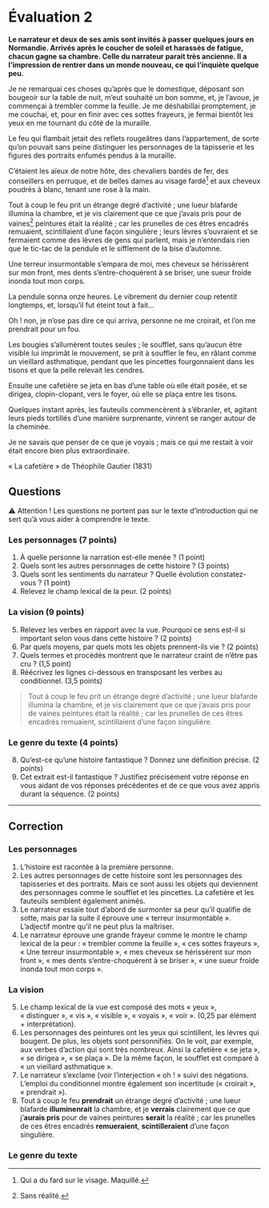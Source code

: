 # Évaluation 2

**Le narrateur et deux de ses amis sont invités à passer quelques jours en Normandie. Arrivés après le coucher de soleil et harassés de fatigue, chacun gagne sa chambre. Celle du narrateur parait très ancienne. Il a l’impression de rentrer dans un monde nouveau, ce qui l’inquiète quelque peu.**

Je ne remarquai ces choses qu’après que le domestique, déposant son bougeoir sur la table de nuit, m’eut souhaité un bon somme, et, je l’avoue, je commençai à trembler comme la feuille. Je me déshabillai promptement, je me couchai, et, pour en finir avec ces sottes frayeurs, je fermai bientôt les yeux en me tournant du côté de la muraille.

Le feu qui flambait jetait des reflets rougeâtres dans l’appartement, de sorte qu’on pouvait sans peine distinguer les personnages de la tapisserie et les figures des portraits enfumés pendus à la muraille.

C’étaient les aïeux de notre hôte, des chevaliers bardés de fer, des conseillers en perruque, et de belles dames au visage fardé[^1] et aux cheveux poudrés à blanc, tenant une rose à la main.

Tout à coup le feu prit un étrange degré d’activité ; une lueur blafarde illumina la chambre, et je vis clairement que ce que j’avais pris pour de vaines[^2] peintures était la réalité ; car les prunelles de ces êtres encadrés remuaient, scintillaient d’une façon singulière ; leurs lèvres s’ouvraient et se fermaient comme des lèvres de gens qui parlent, mais je n’entendais rien que le tic-tac de la pendule et le sifflement de la bise d’automne.

Une terreur insurmontable s’empara de moi, mes cheveux se hérissèrent sur mon front, mes dents s’entre-choquèrent à se briser, une sueur froide inonda tout mon corps.

La pendule sonna onze heures. Le vibrement du dernier coup retentit longtemps, et, lorsqu’il fut éteint tout à fait…

Oh ! non, je n’ose pas dire ce qui arriva, personne ne me croirait, et l’on me prendrait pour un fou.

Les bougies s’allumèrent toutes seules ; le soufflet, sans qu’aucun être visible lui imprimât le mouvement, se prit à souffler le feu, en râlant comme un vieillard asthmatique, pendant que les pincettes fourgonnaient dans les tisons et que la pelle relevait les cendres.

Ensuite une cafetière se jeta en bas d’une table où elle était posée, et se dirigea, clopin-clopant, vers le foyer, où elle se plaça entre les tisons.

Quelques instant après, les fauteuils commencèrent à s’ébranler, et, agitant leurs pieds tortillés d’une manière surprenante, vinrent se ranger autour de la cheminée.

Je ne savais que penser de ce que je voyais ; mais ce qui me restait à voir était encore bien plus extraordinaire.

« La cafetière » de Théophile Gautier (1831)

## Questions

⚠️ Attention ! Les questions ne portent pas sur le texte d’introduction qui ne sert qu’à vous aider à comprendre le texte.

### Les personnages (7 points)

1. À quelle personne la narration est-elle menée ? (1 point)
2. Quels sont les autres personnages de cette histoire ? (3 points)
3. Quels sont les sentiments du narrateur ? Quelle évolution constatez-vous ? (1 point)
4. Relevez le champ lexical de la peur. (2 points)

### La vision (9 points)

5. Relevez les verbes en rapport avec la vue. Pourquoi ce sens est-il si important selon vous dans cette histoire ? (2 points)
6. Par quels moyens, par quels mots les objets prennent-ils vie ? (2 points)
7. Quels termes et procédés montrent que le narrateur craint de n’être pas cru ? (1,5 point)
8. Réécrivez les lignes ci-dessous en transposant les verbes au conditionnel. (3,5 points)
> Tout à coup le feu prit un étrange degré d’activité ; une lueur blafarde illumina la chambre, et je vis clairement que ce que j’avais pris pour de vaines peintures était la réalité ; car les prunelles de ces êtres encadrés remuaient, scintillaient d’une façon singulière.

### Le genre du texte (4 points)

8. Qu’est-ce qu’une histoire fantastique ? Donnez une définition précise. (2 points)
9. Cet extrait est-il fantastique ? Justifiez précisément votre réponse en vous aidant de vos réponses précédentes et de ce que vous avez appris durant la séquence. (2 points)

---- 

## Correction

### Les personnages

1. L’histoire est racontée à la première personne.
2. Les autres personnages de cette histoire sont les personnages des tapisseries et des portraits. Mais ce sont aussi les objets qui deviennent des personnages comme le soufflet et les pincettes. La cafetière et les fauteuils semblent également animés.
3. Le narrateur essaie tout d’abord de surmonter sa peur qu’il qualifie de sotte, mais par la suite il éprouve une « terreur insurmontable ». L’adjectif montre qu’il ne peut plus la maîtriser.
4. Le narrateur éprouve une grande frayeur comme le montre le champ lexical de la peur : « trembler comme la feuille », « ces sottes frayeurs », « Une terreur insurmontable », « mes cheveux se hérissèrent sur mon front », « mes dents s’entre-choquèrent à se briser », « une sueur froide inonda tout mon corps ».

### La vision

5. Le champ lexical de la vue est composé des mots « yeux », « distinguer », « vis », « visible », « voyais », « voir ». (0,25 par élément + interprétation).
6. Les personnages des peintures ont les yeux qui scintillent, les lèvres qui bougent. De plus, les objets sont personnifiés. On le voit, par exemple, aux verbes d’action qui sont très nombreux. Ainsi la cafetière « se jeta », « se dirigea », « se plaça ». De la même façon, le soufflet est comparé à « un vieillard asthmatique ».
7. Le narrateur s’exclame (voir l’interjection « oh ! » suivi des négations. L’emploi du conditionnel montre également son incertitude (« croirait », « prendrait »).
8. Tout à coup le feu **prendrait** un étrange degré d’activité ; une lueur blafarde **illuminenrait** la chambre, et je **verrais** clairement que ce que j’**aurais pris** pour de vaines peintures **serait** la réalité ; car les prunelles de ces êtres encadrés **remueraient**, **scintilleraient** d’une façon singulière.

### Le genre du texte

[^1]:	Qui a du fard sur le visage. Maquillé.
[^2]:	Sans réalité.